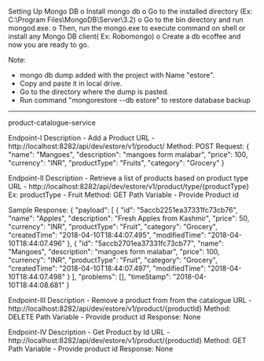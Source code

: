 Setting Up Mongo DB
	o	Install mongo db
	o	Go to the installed directory (Ex: C:\Program Files\MongoDB\Server\3.2)
	o	Go to the bin directory and run mongod.exe.
	o	Then, run the mongo.exe to execute command on shell or install any Mongo DB client( Ex: Robomongo)
	o	Create a db ecoffee and now you are ready to go.
	
Note: 
- mongo db dump added with the project with Name "estore". 
- Copy and paste it in local drive. 
- Go to the directory where the dump is pasted.
- Run command "mongorestore --db estore" to restore database backup

-------------------------------------------------------------------------

product-catalogue-service

Endpoint-I
Description - Add a Product
URL - http://localhost:8282/api/dev/estore/v1/product/
Method: POST
Request:
{
	"name": "Mangoes",
	"description": "mangoes form malabar",
	"price": 100,
	"currency": "INR",
	"productType": "Fruits",
	"category": "Grocery"
}



Endpoint-II
Description - Retrieve a list of products based on product type
URL - http://localhost:8282/api/dev/estore/v1/product/type/{productType}
	  Ex: productType - Fruit
Method: GET
Path Variable - Provide Product id

Sample Response:
{
    "payload": [
        {
            "id": "5accb2251ea37331fc73cb76",
            "name": "Apples",
            "description": "Fresh Apples from Kashmir",
            "price": 50,
            "currency": "INR",
            "productType": "Fruit",
            "category": "Grocery",
            "createdTime": "2018-04-10T18:44:07.495",
            "modifiedTime": "2018-04-10T18:44:07.496"
        },
        {
            "id": "5accb2701ea37331fc73cb77",
            "name": "Mangoes",
            "description": "mangoes form malabar",
            "price": 100,
            "currency": "INR",
            "productType": "Fruit",
            "category": "Grocery",
            "createdTime": "2018-04-10T18:44:07.497",
            "modifiedTime": "2018-04-10T18:44:07.498"
        }
    ],
    "problems": [],
    "timeStamp": "2018-04-10T18:44:08.681"
}


Endpoint-III
Description - Remove a product from from the catalogue
URL - http://localhost:8282/api/dev/estore/v1/product/{productId}
Method: DELETE
Path Variable - Provide product id
Response: None


Endpoint-IV
Description - Get Product by Id
URL - http://localhost:8282/api/dev/estore/v1/product/{productId}
Method: GET
Path Variable - Provide product id
Response: None

